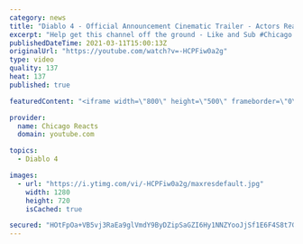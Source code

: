 ```yaml
---
category: news
title: "Diablo 4 - Official Announcement Cinematic Trailer - Actors React"
excerpt: "Help get this channel off the ground - Like and Sub #Chicago #Blind #React."
publishedDateTime: 2021-03-11T15:00:13Z
originalUrl: "https://youtube.com/watch?v=-HCPFiw0a2g"
type: video
quality: 137
heat: 137
published: true

featuredContent: "<iframe width=\"800\" height=\"500\" frameborder=\"0\" src=\"https://www.youtube.com/embed/-HCPFiw0a2g\" allow=\"accelerometer; autoplay; encrypted-media; gyroscope; picture-in-picture\" allowfullscreen></iframe>"

provider:
  name: Chicago Reacts
  domain: youtube.com

topics:
  - Diablo 4

images:
  - url: "https://i.ytimg.com/vi/-HCPFiw0a2g/maxresdefault.jpg"
    width: 1280
    height: 720
    isCached: true

secured: "HOtFpOa+VB5vj3RaEa9glVmdY9ByDZipSaGZI6Hy1NNZYooJjSf1E6F4S8t7GLamNFsRqgnxnhdy7WmZOVkzMv0Nqi4HtbWc4h2eERLRnBGBtB8PBaYyDOAkBWDNQJb9Zms5gtT9xFDUwJRfV9uxq9l97rBuc9r0J7MQadWketBJYjHuyM1pJ/qQ6yhtxZeXlmyszsppAZHYN8VJc1OQVhoTSjA+9Af/EJMWMvlCvwQR3jJzbDNp/sz8iXUUB8RvIyUTauIq0IcCaojiDM2qwebo3GqdvUk0pD8fOE49AXNlU2RvrS2s5QPcMg09Qh2oH5ygEA5aGxKjB9mhTX7Qmd8ztlIvMVUJHS7tqjUHbCRkbuPdQNSNGS76JrHCzB9J/EeNj+O1PPSguRxqCCio9v2wpgrgMPUGISzAsPbFDaFNE0lxWWMMJEBQe6LZ381p;TbqyFs9+Y1eIY45QRniTxw=="
---
```


